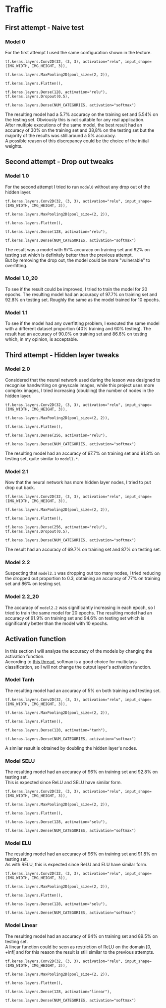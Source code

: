 # Traffic

## First attempt - Naive test

### Model 0
For the first attempt I used the same configuration shown in the lecture.
```
tf.keras.layers.Conv2D(32, (3, 3), activation="relu", input_shape=(IMG_WIDTH, IMG_HEIGHT, 3)),

tf.keras.layers.MaxPooling2D(pool_size=(2, 2)),

tf.keras.layers.Flatten(),

tf.keras.layers.Dense(128, activation="relu"),
tf.keras.layers.Dropout(0.5),

tf.keras.layers.Dense(NUM_CATEGORIES, activation="softmax")
```
The resulting model had a 5.7% accuracy on the training set and 5.54% on the testing set. Obviously this is not suitable for any real application.\
After multiple executions of the same model, the best result had an accuracy of 30% on the training set and 38,8% on the testing set but the majority of the results was still around a 5% accuracy.\
A possible reason of this discrepancy could be the choice of the initial weights.


## Second attempt - Drop out tweaks

### Model 1.0
For the second attempt I tried to run `model0` without any drop out of the hidden layer.
```
tf.keras.layers.Conv2D(32, (3, 3), activation="relu", input_shape=(IMG_WIDTH, IMG_HEIGHT, 3)),

tf.keras.layers.MaxPooling2D(pool_size=(2, 2)),

tf.keras.layers.Flatten(),

tf.keras.layers.Dense(128, activation="relu"),

tf.keras.layers.Dense(NUM_CATEGORIES, activation="softmax")
```
The result was a model with 97% accuracy on training set and 92% on testing set which is definitely better than the previous attempt.\
But by removing the drop out, the model could be more "vulnerable" to overfitting.

### Model 1.0_20
To see if the result could be improved, I tried to train the model for 20 epochs.
The resulting model had an accuracy of 97.7% on training set and 92.8% on testing set. Roughly the same as the model trained for 10 epochs.

### Model 1.1
To see if the model had any overfitting problem, I executed the same model with a different dataset proportion (40% training and 60% testing).
The result had an accuracy of 90.0% on training set and 86.6% on testing which, in my opinion, is acceptable.


## Third attempt - Hidden layer tweaks

### Model 2.0
Considered that the neural network used during the lesson was designed to recognise handwriting on greyscale images, while this project uses more complex images, I tried increasing (doubling) the number of nodes in the hidden layer.
```
tf.keras.layers.Conv2D(32, (3, 3), activation="relu", input_shape=(IMG_WIDTH, IMG_HEIGHT, 3)),

tf.keras.layers.MaxPooling2D(pool_size=(2, 2)),

tf.keras.layers.Flatten(),

tf.keras.layers.Dense(256, activation="relu"),

tf.keras.layers.Dense(NUM_CATEGORIES, activation="softmax")
```
The resulting model had an accuracy of 97.7% on training set and 91.8% on testing set, quite similar to `model1.*`.

### Model 2.1
Now that the neural network has more hidden layer nodes, I tried to put drop out back.
```
tf.keras.layers.Conv2D(32, (3, 3), activation="relu", input_shape=(IMG_WIDTH, IMG_HEIGHT, 3)),

tf.keras.layers.MaxPooling2D(pool_size=(2, 2)),

tf.keras.layers.Flatten(),

tf.keras.layers.Dense(256, activation="relu"),
tf.keras.layers.Dropout(0.5),

tf.keras.layers.Dense(NUM_CATEGORIES, activation="softmax")
```
The result had an accuracy of 69.7% on training set and 87% on testing set.

### Model 2.2
Suspecting that `model2.1` was dropping out too many nodes, I tried reducing the dropped out proportion to 0.3, obtaining an accuracy of 77% on training set and 86% on testing set.

### Model 2.2_20
The accuracy of `model2.2` was significantly increasing in each epoch, so I tried to train the same model for 20 epochs.
The resulting model had an accuracy of 91.9% on training set and 94.6% on testing set which is significantly better than the model with 10 epochs.


## Activation function
In this section I will analyze the accuracy of the models by changing the activation function.\
According to [this thread](https://datascience.stackexchange.com/questions/10048/what-is-the-best-keras-model-for-multi-class-classification), softmax is a good choice for multiclass classification, so I will not change the output layer's activation function.

### Model Tanh
The resulting model had an accuracy of 5% on both training and testing set.
```
tf.keras.layers.Conv2D(32, (3, 3), activation="relu", input_shape=(IMG_WIDTH, IMG_HEIGHT, 3)),

tf.keras.layers.MaxPooling2D(pool_size=(2, 2)),

tf.keras.layers.Flatten(),

tf.keras.layers.Dense(128, activation="tanh"),

tf.keras.layers.Dense(NUM_CATEGORIES, activation="softmax")
```
A similar result is obtained by doubling the hidden layer's nodes.

### Model SELU
The resulting model had an accuracy of 96% on training set and 92.8% on testing set.\
This is expected since ReLU and SELU have similar form.
```
tf.keras.layers.Conv2D(32, (3, 3), activation="relu", input_shape=(IMG_WIDTH, IMG_HEIGHT, 3)),

tf.keras.layers.MaxPooling2D(pool_size=(2, 2)),

tf.keras.layers.Flatten(),

tf.keras.layers.Dense(128, activation="selu"),

tf.keras.layers.Dense(NUM_CATEGORIES, activation="softmax")
```

### Model ELU
The resulting model had an accuracy of 96% on training set and 91.8% on testing set.\
As with RELU, this is expected since ReLU and ELU have similar form.
```
tf.keras.layers.Conv2D(32, (3, 3), activation="relu", input_shape=(IMG_WIDTH, IMG_HEIGHT, 3)),

tf.keras.layers.MaxPooling2D(pool_size=(2, 2)),

tf.keras.layers.Flatten(),

tf.keras.layers.Dense(128, activation="selu"),

tf.keras.layers.Dense(NUM_CATEGORIES, activation="softmax")
```

### Model Linear
The resulting model had an accuracy of 94% on training set and 89.5% on testing set.\
A linear function could be seen as restriction of ReLU on the domain [0, +inf[ and for this reason the result is still similar to the previous attempts. 
```
tf.keras.layers.Conv2D(32, (3, 3), activation="relu", input_shape=(IMG_WIDTH, IMG_HEIGHT, 3)),

tf.keras.layers.MaxPooling2D(pool_size=(2, 2)),

tf.keras.layers.Flatten(),

tf.keras.layers.Dense(128, activation="linear"),

tf.keras.layers.Dense(NUM_CATEGORIES, activation="softmax")
```